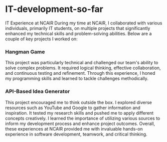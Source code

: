 # IT-development-so-far
IT Experience at NCAIR
During my time at NCAIR, I collaborated with various individuals, primarily IT students, on multiple projects that significantly enhanced my technical skills and problem-solving abilities. Below are a couple of key projects I worked on:

### Hangman Game

This project was particularly technical and challenged our team's ability to solve complex problems. It required logical thinking, effective collaboration, and continuous testing and refinement. Through this experience, I honed my programming skills and learned to tackle challenges methodically.

### API-Based Idea Generator

This project encouraged me to think outside the box. 
I explored diverse resources such as YouTube and Google to gather information and inspiration. It tested my research skills and pushed me to apply different concepts creatively. I learned the importance of utilizing various sources to inform my development process and enhance project outcomes.
Overall, these experiences at NCAIR provided me with invaluable hands-on experience in software development, teamwork, and critical thinking.


